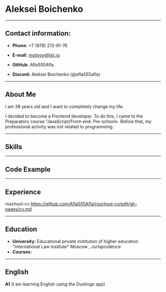 # Aleksei Boichenko

*****

## Contact information:
* **Phone:** +7 (978) 213-61-76

* **E-mail:** mstivoy@list.ru

* **GitHub:** Afla555Afla

* **Discord:** Aleksei Boichenko (@afla555afla)
  
******

## About Me

I am 38 years old and I want to completely change my life. 


I decided to become a Frontend developer. To do this, I came to the Preparatory course "JavaScript/Front-end. Pre-school». Before that, my professional activity was not related to programming.

*****

## Skills

*****

## Code Example

******

## Experience

rsschool-cv https://github.com/Afla555Afla/rsschool-cv/edit/gh-pages/cv.md

*****

## Education

* **University:** Educational private institution of higher education "International Law Institute" Moscow , Jurisprudence
* **Courses:**

******

## English
**A1** (I am learning English using the Duolingo app)
